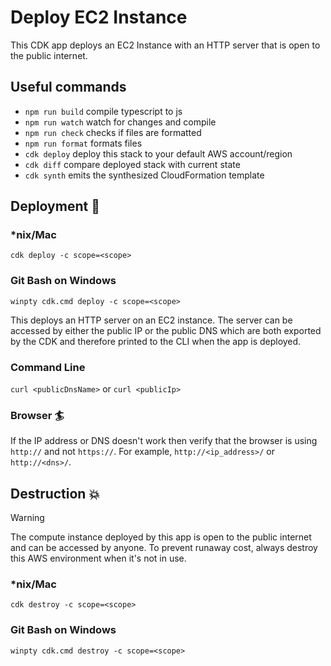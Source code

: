 # Deploy EC2 Instance

This CDK app deploys an EC2 Instance with an HTTP server that is open to the public internet.

## Useful commands

- `npm run build` compile typescript to js
- `npm run watch` watch for changes and compile
- `npm run check` checks if files are formatted
- `npm run format` formats files
- `cdk deploy` deploy this stack to your default AWS account/region
- `cdk diff` compare deployed stack with current state
- `cdk synth` emits the synthesized CloudFormation template

## Deployment :rocket:

### \*nix/Mac

`cdk deploy -c scope=<scope>`

### Git Bash on Windows

`winpty cdk.cmd deploy -c scope=<scope>`

This deploys an HTTP server on an EC2 instance. The server can be accessed by either the public IP or the public DNS which are both exported by the CDK and therefore printed to the CLI when the app is deployed.

### Command Line

`curl <publicDnsName>` or `curl <publicIp>`

### Browser :surfer:

If the IP address or DNS doesn't work then verify that the browser is using `http://` and not `https://`. For example, `http://<ip_address>/` or `http://<dns>/`.

## Destruction :boom:

> [!WARNING]
> The compute instance deployed by this app is open to the public internet and can be accessed by anyone. To prevent runaway cost, always destroy this AWS environment when it's not in use.

### \*nix/Mac

`cdk destroy -c scope=<scope>`

### Git Bash on Windows

`winpty cdk.cmd destroy -c scope=<scope>`
